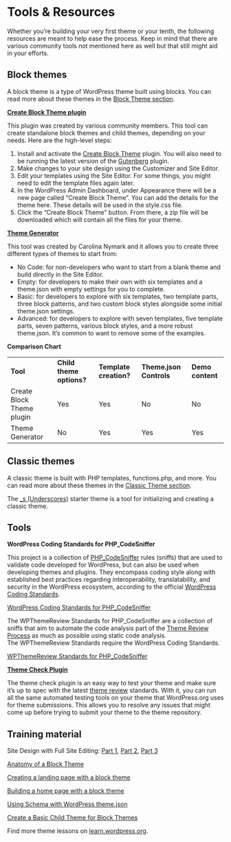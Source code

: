 # Tools &amp; Resources

Whether you’re building your very first theme or your tenth, the following resources are meant to help ease the process. Keep in mind that there are various community tools not mentioned here as well but that still might aid in your efforts. 

## Block themes

A block theme is a type of WordPress theme built using blocks. You can read more about these themes in the [Block Theme section](https://developer.wordpress.org/themes/block-themes/).

[**Create Block Theme plugin**](https://wordpress.org/plugins/create-block-theme/) 

This plugin was created by various community members. This tool can create standalone block themes and child themes, depending on your needs. Here are the high-level steps: 

1.  Install and activate the [Create Block Theme](https://github.com/WordPress/create-block-theme) plugin. You will also need to be running the latest version of the [Gutenberg](https://wordpress.org/plugins/gutenberg/) plugin.
2.  Make changes to your site design using the Customizer and Site Editor.
3.  Edit your templates using the Site Editor. For some things, you might need to edit the template files again later.
4.  In the WordPress Admin Dashboard, under Appearance there will be a new page called “Create Block Theme”. You can add the details for the theme here. These details will be used in the style.css file. 
5.  Click the “Create Block Theme” button. From there, a zip file will be downloaded which will contain all the files for your theme.

[**Theme Generator**](https://fullsiteediting.com/block-theme-generator/)

This tool was created by Carolina Nymark and it allows you to create three different types of themes to start from:

*   No Code: for non-developers who want to start from a blank theme and build directly in the Site Editor.
*   Empty: for developers to make their own with six templates and a theme.json with empty settings for you to complete.
*   Basic: for developers to explore with six templates, two template parts, three block patterns, and two custom block styles alongside some initial theme.json settings.
*   Advanced: for developers to explore with seven templates, five template parts, seven patterns, various block styles, and a more robust theme.json. It’s common to want to remove some of the examples.

**Comparison Chart**

<table><tbody><tr><td><strong>Tool</strong></td><td><strong>Child theme options?</strong></td><td><strong>Template creation?</strong></td><td><strong>Theme.json Controls</strong></td><td><strong>Demo content</strong></td></tr><tr><td>Create Block Theme plugin</td><td>Yes</td><td>Yes</td><td>No</td><td>No</td></tr><tr><td>Theme Generator</td><td>No</td><td>Yes</td><td>Yes</td><td>Yes</td></tr></tbody></table>

## Classic themes

A classic theme is built with PHP templates, functions.php, and more. You can read more about these themes in the [Classic Theme section](https://developer.wordpress.org/themes/classic-themes/).

The [\_s (Underscores)](https://underscores.me/) starter theme is a tool for initializing and creating a classic theme.

## Tools

**WordPress Coding Standards for PHP\_CodeSniffer**

This project is a collection of [PHP\_CodeSniffer](https://github.com/squizlabs/PHP_CodeSniffer) rules (sniffs) that are used to validate code developed for WordPress, but can also be used when developing themes and plugins. They encompass coding style along with established best practices regarding interoperability, translatability, and security in the WordPress ecosystem, according to the official [WordPress Coding Standards](https://make.wordpress.org/core/handbook/best-practices/coding-standards/).

[WordPress Coding Standards for PHP\_CodeSniffer](https://github.com/WordPress/WordPress-Coding-Standards)

The WPThemeReview Standards for PHP\_CodeSniffer are a collection of sniffs that aim to automate the code analysis part of the [Theme Review Process](https://make.wordpress.org/themes/handbook/review/) as much as possible using static code analysis.  
The WPThemeReview Standards require the WordPress Coding Standards.

[WPThemeReview Standards for PHP\_CodeSniffer](https://github.com/WPTT/WPThemeReview) 

[**Theme Check Plugin**](https://wordpress.org/plugins/theme-check/)

The theme check plugin is an easy way to test your theme and make sure it’s up to spec with the latest [theme review](https://make.wordpress.org/themes/handbook/review/) standards. With it, you can run all the same automated testing tools on your theme that WordPress.org uses for theme submissions. This allows you to resolve any issues that might come up before trying to submit your theme to the theme repository. 

## Training material

Site Design with Full Site Editing: [Part 1](https://learn.wordpress.org/course/simple-site-design-with-full-site-editing/), [Part 2](https://learn.wordpress.org/course/part-2-personalized-site-design-with-full-site-editing-and-theme-blocks/), [Part 3](https://learn.wordpress.org/course/part-3-advanced-site-design-with-full-site-editing-site-editor-templates-and-template-parts/)

[Anatomy of a Block Theme](https://learn.wordpress.org/tutorial/anatomy-of-a-block-theme/)

[Creating a landing page with a block theme](https://learn.wordpress.org/tutorial/creating-a-landing-page-with-a-block-theme/)

[Building a home page with a block theme](https://learn.wordpress.org/tutorial/building-a-home-page-with-a-block-theme/)

[Using Schema with WordPress theme.json](https://learn.wordpress.org/tutorial/using-schema-with-wordpress-theme-json/)

[Create a Basic Child Theme for Block Themes](https://learn.wordpress.org/lesson-plan/create-a-basic-child-theme-for-block-themes/)

Find more theme lessons on [learn.wordpress.org](https://learn.wordpress.org/?s=theme).